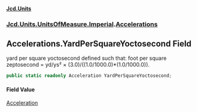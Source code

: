 #### [Jcd.Units](index 'index')
### [Jcd.Units.UnitsOfMeasure.Imperial](Jcd.Units.UnitsOfMeasure.Imperial 'Jcd.Units.UnitsOfMeasure.Imperial').[Accelerations](Accelerations 'Jcd.Units.UnitsOfMeasure.Imperial.Accelerations')

## Accelerations.YardPerSquareYoctosecond Field

yard per square yoctosecond defined such that: foot per square zeptosecond = yd/ys² ×
(3.0)/((1.0/1000.0)*(1.0/1000.0)).

```csharp
public static readonly Acceleration YardPerSquareYoctosecond;
```

#### Field Value
[Acceleration](Acceleration 'Jcd.Units.UnitTypes.Acceleration')